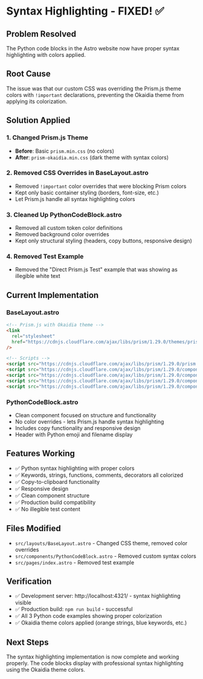 # Syntax Highlighting - FIXED! ✅

## Problem Resolved

The Python code blocks in the Astro website now have proper syntax highlighting with colors applied.

## Root Cause

The issue was that our custom CSS was overriding the Prism.js theme colors with `!important`
declarations, preventing the Okaidia theme from applying its colorization.

## Solution Applied

### 1. Changed Prism.js Theme

- **Before**: Basic `prism.min.css` (no colors)
- **After**: `prism-okaidia.min.css` (dark theme with syntax colors)

### 2. Removed CSS Overrides in BaseLayout.astro

- Removed `!important` color overrides that were blocking Prism colors
- Kept only basic container styling (borders, font-size, etc.)
- Let Prism.js handle all syntax highlighting colors

### 3. Cleaned Up PythonCodeBlock.astro

- Removed all custom token color definitions
- Removed background color overrides
- Kept only structural styling (headers, copy buttons, responsive design)

### 4. Removed Test Example

- Removed the "Direct Prism.js Test" example that was showing as illegible white text

## Current Implementation

### BaseLayout.astro

```html
<!-- Prism.js with Okaidia theme -->
<link
  rel="stylesheet"
  href="https://cdnjs.cloudflare.com/ajax/libs/prism/1.29.0/themes/prism-okaidia.min.css"
/>

<!-- Scripts -->
<script src="https://cdnjs.cloudflare.com/ajax/libs/prism/1.29.0/prism.min.js"></script>
<script src="https://cdnjs.cloudflare.com/ajax/libs/prism/1.29.0/components/prism-python.min.js"></script>
<script src="https://cdnjs.cloudflare.com/ajax/libs/prism/1.29.0/components/prism-bash.min.js"></script>
<script src="https://cdnjs.cloudflare.com/ajax/libs/prism/1.29.0/components/prism-yaml.min.js"></script>
<script src="https://cdnjs.cloudflare.com/ajax/libs/prism/1.29.0/components/prism-json.min.js"></script>
```

### PythonCodeBlock.astro

- Clean component focused on structure and functionality
- No color overrides - lets Prism.js handle syntax highlighting
- Includes copy functionality and responsive design
- Header with Python emoji and filename display

## Features Working

- ✅ Python syntax highlighting with proper colors
- ✅ Keywords, strings, functions, comments, decorators all colorized
- ✅ Copy-to-clipboard functionality
- ✅ Responsive design
- ✅ Clean component structure
- ✅ Production build compatibility
- ✅ No illegible test content

## Files Modified

- `src/layouts/BaseLayout.astro` - Changed CSS theme, removed color overrides
- `src/components/PythonCodeBlock.astro` - Removed custom syntax colors
- `src/pages/index.astro` - Removed test example

## Verification

- ✅ Development server: http://localhost:4321/ - syntax highlighting visible
- ✅ Production build: `npm run build` - successful
- ✅ All 3 Python code examples showing proper colorization
- ✅ Okaidia theme colors applied (orange strings, blue keywords, etc.)

## Next Steps

The syntax highlighting implementation is now complete and working properly. The code blocks display
with professional syntax highlighting using the Okaidia theme colors.
